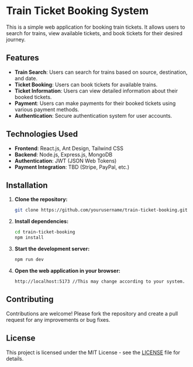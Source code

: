 # Train Ticket Booking System

This is a simple web application for booking train tickets. It allows users to search for trains, view available tickets, and book tickets for their desired journey.

## Features

- **Train Search**: Users can search for trains based on source, destination, and date.
- **Ticket Booking**: Users can book tickets for available trains.
- **Ticket Information**: Users can view detailed information about their booked tickets.
- **Payment**: Users can make payments for their booked tickets using various payment methods.
- **Authentication**: Secure authentication system for user accounts.

## Technologies Used

- **Frontend**: React.js, Ant Design, Tailwind CSS
- **Backend**: Node.js, Express.js, MongoDB
- **Authentication**: JWT (JSON Web Tokens)
- **Payment Integration**: TBD (Stripe, PayPal, etc.)

## Installation

1. **Clone the repository:**

   ```bash
   git clone https://github.com/yourusername/train-ticket-booking.git
   ```

2. **Install dependencies:**

   ```bash
   cd train-ticket-booking
   npm install
   ```

3. **Start the development server:**

   ```bash
   npm run dev
   ```

4. **Open the web application in your browser:**

   ```url
   http://localhost:5173 //This may change according to your system.
   ```

## Contributing

Contributions are welcome! Please fork the repository and create a pull request for any improvements or bug fixes.

## License

This project is licensed under the MIT License - see the [LICENSE](LICENSE) file for details.
